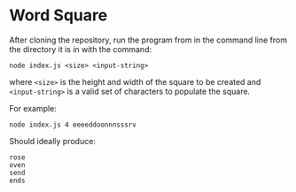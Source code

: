 # Word Square

After cloning the repository, run the program from in the command line from the directory it is in with the command:

```node index.js <size> <input-string>```

where `<size>` is the height and width of the square to be created and `<input-string>` is a valid set of characters to populate the square.

For example:

`node index.js 4 eeeeddoonnnsssrv` 

Should ideally produce:

```
rose 
oven 
send 
ends
```


